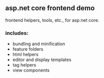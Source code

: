 ## asp.net core frontend demo

frontend helpers, tools, etc., for asp.net core.

### includes:

- bundling and minification
- feature folders
- html helpers
- editor and display templates
- tag helpers
- view components
